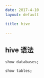 ```yaml
---
date: 2017-4-10
layout: default

title: hive

---
```


## hive 语法

	show databases;

 	show tables;
 	
 


